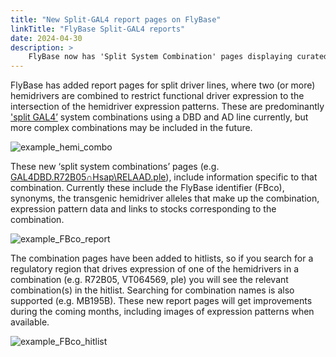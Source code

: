```yaml
---
title: "New Split-GAL4 report pages on FlyBase"
linkTitle: "FlyBase Split-GAL4 reports"
date: 2024-04-30
description: >
    FlyBase now has 'Split System Combination' pages displaying curated information for Split-GAL4 lines.
---
```


FlyBase has added report pages for split driver lines, where two (or more) hemidrivers are combined to restrict functional driver expression to the intersection of the hemidriver expression patterns. These are predominantly ['split GAL4’](https://pubmed.ncbi.nlm.nih.gov/17088209/) system combinations using a DBD and AD line currently, but more complex combinations may be included in the future.

![example_hemi_combo](https://www.virtualflybrain.org/images/splits_images.png)

These new ‘split system combinations’ pages (e.g. [GAL4DBD.R72B05∩Hsap\RELAAD.ple](http://flybase.org/reports/FBco0000023)), include information specific to that combination. Currently these include the FlyBase identifier (FBco), synonyms, the transgenic hemidriver alleles that make up the combination, expression pattern data and links to stocks corresponding to the combination.

![example_FBco_report](https://www.virtualflybrain.org/images/FBco_report.png)

The combination pages have been added to hitlists, so if you search for a regulatory region that drives expression of one of the hemidrivers in a combination (e.g. R72B05, VT064569, ple) you will see the relevant combination(s) in the hitlist. Searching for combination names is also supported (e.g. MB195B). These new report pages will get improvements during the coming months, including images of expression patterns when available.

![example_FBco_hitlist](https://www.virtualflybrain.org/images/FBco_hitlist.png)
